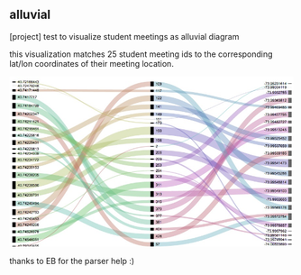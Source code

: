 ## alluvial
[project] test to visualize student meetings as alluvial diagram

this visualization matches 25 student meeting ids to the corresponding lat/lon coordinates of their meeting location.

![meetings](/img/alluvial-1.png)

thanks to EB for the parser help :)